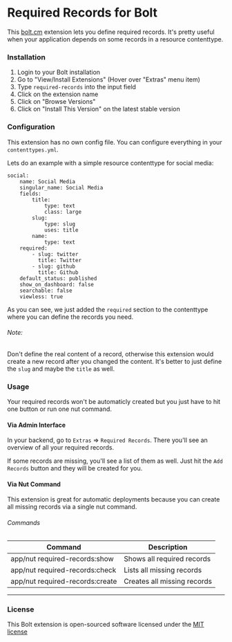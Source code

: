 Required Records for Bolt
======================

This [bolt.cm](https://bolt.cm/) extension lets you define required records. 
It's pretty useful when your application depends on some records in a resource contenttype.

### Installation
1. Login to your Bolt installation
2. Go to "View/Install Extensions" (Hover over "Extras" menu item)
3. Type `required-records` into the input field
4. Click on the extension name
5. Click on "Browse Versions"
6. Click on "Install This Version" on the latest stable version

### Configuration
This extension has no own config file. You can configure everything in your `contenttypes.yml`.

Lets do an example with a simple resource contenttype for social media:

```
social:
    name: Social Media
    singular_name: Social Media
    fields:
        title:
            type: text
            class: large
        slug:
            type: slug
            uses: title
        name:
            type: text
    required:
        - slug: twitter
          title: Twitter
        - slug: github
          title: Github
    default_status: published
    show_on_dashboard: false
    searchable: false
    viewless: true
```

As you can see, we just added the `required` section to the contenttype where you can define the records you need.

###### Note:
Don't define the real content of a record, otherwise this extension would create a new record after you changed the content.
It's better to just define the `slug` and maybe the `title` as well.

### Usage
Your required records won't be automaticly created but you just have to hit one button or run one nut command.

#### Via Admin Interface
In your backend, go to `Extras` => `Required Records`.
There you'll see an overview of all your required records.

If some records are missing, you'll see a list of them as well. Just hit the `Add Records` button and they will be created for you.

#### Via Nut Command
This extension is great for automatic deployments because you can create all missing records via a single nut command.

###### Commands

| Command                         | Description                 |
|---------------------------------|-----------------------------|
| app/nut required-records:show   | Shows all required records  |
| app/nut required-records:check  | Lists all missing records   |
| app/nut required-records:create | Creates all missing records |

---

### License

This Bolt extension is open-sourced software licensed under the [MIT license](http://opensource.org/licenses/MIT)